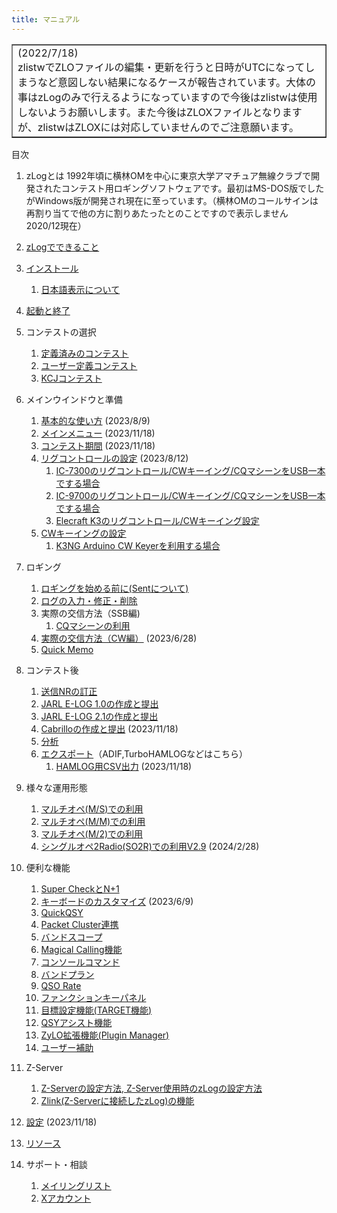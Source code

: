 ```yaml
---
title: マニュアル
---
```

   
<table border>
<tr>
<td>(2022/7/18)<br>
zlistwでZLOファイルの編集・更新を行うと日時がUTCになってしまうなど意図しない結果になるケースが報告されています。大体の事はzLogのみで行えるようになっていますので今後はzlistwは使用しないようお願いします。また今後はZLOXファイルとなりますが、zlistwはZLOXには対応していませんのでご注意願います。</td>
</tr>
</table>

目次
1. zLogとは
1992年頃に横林OMを中心に東京大学アマチュア無線クラブで開発されたコンテスト用ロギングソフトウェアです。最初はMS-DOS版でしたがWindows版が開発され現在に至っています。（横林OMのコールサインは再割り当てで他の方に割りあたったとのことですので表示しません　2020/12現在）

1. [zLogでできること](zLog%E3%81%A7%E3%81%A7%E3%81%8D%E3%82%8B%E3%81%93%E3%81%A8)
1. [インストール](%E3%82%A4%E3%83%B3%E3%82%B9%E3%83%88%E3%83%BC%E3%83%AB)
    1. [日本語表示について](%E6%97%A5%E6%9C%AC%E8%AA%9E%E8%A1%A8%E7%A4%BA%E3%81%AB%E3%81%A4%E3%81%84%E3%81%A6)
1. [起動と終了](%E8%B5%B7%E5%8B%95%E3%81%A8%E7%B5%82%E4%BA%86)
1. コンテストの選択
    1. [定義済みのコンテスト](%E5%AE%9A%E7%BE%A9%E6%B8%88%E3%81%BF%E3%81%AE%E3%82%B3%E3%83%B3%E3%83%86%E3%82%B9%E3%83%88)
    1. [ユーザー定義コンテスト](%E3%83%A6%E3%83%BC%E3%82%B6%E3%83%BC%E5%AE%9A%E7%BE%A9%E3%82%B3%E3%83%B3%E3%83%86%E3%82%B9%E3%83%88)
    1. [KCJコンテスト](KCJ%E3%82%B3%E3%83%B3%E3%83%86%E3%82%B9%E3%83%88) 
1. メインウインドウと準備
    1. [基本的な使い方](%E5%9F%BA%E6%9C%AC%E7%9A%84%E3%81%AA%E4%BD%BF%E3%81%84%E6%96%B9) (2023/8/9)
    2. [メインメニュー](%E3%83%A1%E3%82%A4%E3%83%B3%E3%83%A1%E3%83%8B%E3%83%A5%E3%83%BC) (2023/11/18)
    3. [コンテスト期間](%E3%82%B3%E3%83%B3%E3%83%86%E3%82%B9%E3%83%88%E6%9C%9F%E9%96%93) (2023/11/18)
    1. [リグコントロールの設定](%E3%83%AA%E3%82%B0%E3%82%B3%E3%83%B3%E3%83%88%E3%83%AD%E3%83%BC%E3%83%AB) (2023/8/12)
        1. [IC-7300のリグコントロール/CWキーイング/CQマシーンをUSB一本でする場合](ic7300.md)
        1. [IC-9700のリグコントロール/CWキーイング/CQマシーンをUSB一本でする場合](ic9700.md)
        1. [Elecraft K3のリグコントロール/CWキーイング設定](elecraft.md)
    1. [CWキーイングの設定](CW%E3%82%AD%E3%83%BC%E3%82%A4%E3%83%B3%E3%82%B0)
        1. [K3NG Arduino CW Keyerを利用する場合](K3NG_keyer.md)
1. ロギング
    1. [ロギングを始める前に(Sentについて)](Sent%E3%81%AB%E3%81%A4%E3%81%84%E3%81%A6)
    1. [ログの入力・修正・削除](%E3%83%AD%E3%82%B0%E3%81%AE%E5%85%A5%E5%8A%9B)
    1. 実際の交信方法（SSB編)
        1. [CQマシーンの利用](CQ%E3%83%9E%E3%82%B7%E3%83%BC%E3%83%B3%E3%81%AE%E5%88%A9%E7%94%A8)
    1. [実際の交信方法（CW編）](%E4%BA%A4%E4%BF%A1%E6%96%B9%E6%B3%95%EF%BC%88%EF%BC%A3%EF%BC%B7%EF%BC%89) (2023/6/28)
    1. [Quick Memo](Quick-Memo)
1. コンテスト後
    1. [送信NRの訂正](%E9%80%81%E4%BF%A1%EF%BC%AE%EF%BC%B2%E3%81%AE%E8%A8%82%E6%AD%A3)
    1. [JARL E-LOG 1.0の作成と提出](JARL-E-LOG-1.0%E3%81%AE%E4%BD%9C%E6%88%90%E3%81%A8%E6%8F%90%E5%87%BA)
    1. [JARL E-LOG 2.1の作成と提出](JARL-E-LOG-2.x%E3%81%AE%E4%BD%9C%E6%88%90%E3%81%A8%E6%8F%90%E5%87%BA)
    2. [Cabrilloの作成と提出](Cabrillo) (2023/11/18)
    1. [分析](%E5%88%86%E6%9E%90)
    1. [エクスポート](%E3%82%A8%E3%82%AF%E3%82%B9%E3%83%9D%E3%83%BC%E3%83%88)（ADIF,TurboHAMLOGなどはこちら）
        1. [HAMLOG用CSV出力](HAMLOG%E7%94%A8CSV%E5%87%BA%E5%8A%9B) (2023/11/18)
1. 様々な運用形態
    1. [マルチオペ(M/S)での利用](%E3%83%9E%E3%83%AB%E3%83%81%E3%82%AA%E3%83%9A%EF%BC%88%EF%BC%AD%EF%BC%8F%EF%BC%B3%EF%BC%89%E3%81%A7%E3%81%AE%E5%88%A9%E7%94%A8)
    1. [マルチオペ(M/M)での利用](%E3%83%9E%E3%83%AB%E3%83%81%E3%82%AA%E3%83%9A%EF%BC%88%EF%BC%AD%EF%BC%8F%EF%BC%AD%EF%BC%89%E3%81%A7%E3%81%AE%E5%88%A9%E7%94%A8)
    1. [マルチオペ(M/2)での利用](%E3%83%9E%E3%83%AB%E3%83%81%E3%82%AA%E3%83%9A%EF%BC%88%EF%BC%AD%EF%BC%8F%EF%BC%92%EF%BC%89%E3%81%A7%E3%81%AE%E5%88%A9%E7%94%A8)
    1. [シングルオペ2Radio(SO2R)での利用V2.9](%E3%82%B7%E3%83%B3%E3%82%B0%E3%83%AB%E3%82%AA%E3%83%9A2Radio(SO2R)%E3%81%A7%E3%81%AE%E5%88%A9%E7%94%A8V2.9) (2024/2/28)
1. 便利な機能
    1. [Super CheckとN+1](Super-Check-(N%EF%BC%8B1))
    1. [キーボードのカスタマイズ](%E3%82%AD%E3%83%BC%E3%83%9C%E3%83%BC%E3%83%89%E3%81%AE%E3%82%AB%E3%82%B9%E3%82%BF%E3%83%9E%E3%82%A4%E3%82%BA) (2023/6/9)
    1. [QuickQSY](QuickQSY)
    1. [Packet Cluster連携](Packet-Cluster%E9%80%A3%E6%90%BA)
    1. [バンドスコープ](%E3%83%90%E3%83%B3%E3%83%89%E3%82%B9%E3%82%B3%E3%83%BC%E3%83%97)
    1. [Magical Calling機能](Magical-Calling%E6%A9%9F%E8%83%BD)
    1. [コンソールコマンド](%E3%82%B3%E3%83%B3%E3%82%BD%E3%83%BC%E3%83%AB%E3%82%B3%E3%83%9E%E3%83%B3%E3%83%89)
    1. [バンドプラン](%E3%83%90%E3%83%B3%E3%83%89%E3%83%97%E3%83%A9%E3%83%B3)
    1. [QSO Rate](QSO-Rate)
    1. [ファンクションキーパネル](%E3%83%95%E3%82%A1%E3%83%B3%E3%82%AF%E3%82%B7%E3%83%A7%E3%83%B3%E3%82%AD%E3%83%BC%E3%83%91%E3%83%8D%E3%83%AB)
    1. [目標設定機能(TARGET機能)](TARGET%E6%A9%9F%E8%83%BD)
    1. [QSYアシスト機能](QSY%E3%82%A2%E3%82%B7%E3%82%B9%E3%83%88%E6%A9%9F%E8%83%BD)
    1. [ZyLO拡張機能(Plugin Manager)](ZyLO%E6%8B%A1%E5%BC%B5%E6%A9%9F%E8%83%BD)
    1. [ユーザー補助](%E3%83%A6%E3%83%BC%E3%82%B6%E3%83%BC%E8%A3%9C%E5%8A%A9)
1. Z-Server
    1. [Z-Serverの設定方法, Z-Server使用時のzLogの設定方法](server_setup.md)
    1. [Zlink(Z-Serverに接続したzLog)の機能](zlink_howto.md)
1. [設定](%E8%A8%AD%E5%AE%9A) (2023/11/18)
1. [リソース](%E3%83%AA%E3%82%BD%E3%83%BC%E3%82%B9)
1. サポート・相談
    1. [メイリングリスト](%E3%83%A1%E3%82%A4%E3%83%AA%E3%83%B3%E3%82%B0%E3%83%AA%E3%82%B9%E3%83%88)
    1. [Xアカウント](x_account.md)
